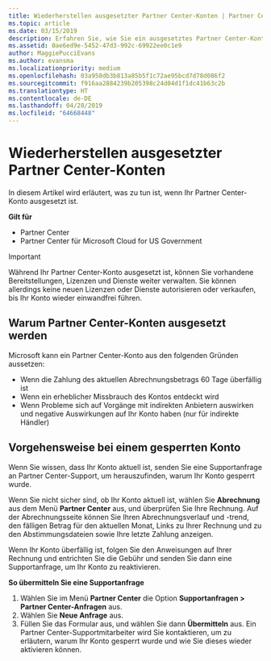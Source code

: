 ```yaml
---
title: Wiederherstellen ausgesetzter Partner Center-Konten | Partner Center
ms.topic: article
ms.date: 03/15/2019
description: Erfahren Sie, wie Sie ein ausgesetztes Partner Center-Konto wiederherstellen, warum Partner Center-Konten ausgesetzt werden, und wie Sie Ihr Konto verwenden können, während es ausgesetzt ist.
ms.assetid: 0ae6ed9e-5452-47d3-992c-69922ee0c1e9
author: MaggiePucciEvans
ms.author: evansma
ms.localizationpriority: medium
ms.openlocfilehash: 03a950db3b813a85b5f1c72ae95bcd7d78d086f2
ms.sourcegitcommit: f916aa2884239b205398c24d04d1f1dc41b63c2b
ms.translationtype: HT
ms.contentlocale: de-DE
ms.lasthandoff: 04/28/2019
ms.locfileid: "64668448"
---
```

# <a name="restore-a-suspended-partner-center-account"></a>Wiederherstellen ausgesetzter Partner Center-Konten

In diesem Artikel wird erläutert, was zu tun ist, wenn Ihr Partner Center-Konto ausgesetzt ist.

**Gilt für**

-  Partner Center
-  Partner Center für Microsoft Cloud for US Government


> [!IMPORTANT]  
> Während Ihr Partner Center-Konto ausgesetzt ist, können Sie vorhandene Bereitstellungen, Lizenzen und Dienste weiter verwalten. Sie können allerdings keine neuen Lizenzen oder Dienste autorisieren oder verkaufen, bis Ihr Konto wieder einwandfrei führen.

## <a name="why-partner-center-accounts-are-suspended"></a>Warum Partner Center-Konten ausgesetzt werden

Microsoft kann ein Partner Center-Konto aus den folgenden Gründen aussetzen:

- Wenn die Zahlung des aktuellen Abrechnungsbetrags 60 Tage überfällig ist 
- Wenn ein erheblicher Missbrauch des Kontos entdeckt wird
- Wenn Probleme sich auf Vorgänge mit indirekten Anbietern auswirken und negative Auswirkungen auf Ihr Konto haben (nur für indirekte Händler)

## <a name="what-to-do-if-your-account-is-suspended"></a>Vorgehensweise bei einem gesperrten Konto

Wenn Sie wissen, dass Ihr Konto aktuell ist, senden Sie eine Supportanfrage an Partner Center-Support, um herauszufinden, warum Ihr Konto gesperrt wurde. 

Wenn Sie nicht sicher sind, ob Ihr Konto aktuell ist, wählen Sie **Abrechnung** aus dem Menü **Partner Center** aus, und überprüfen Sie Ihre Rechnung. Auf der Abrechnungsseite können Sie Ihren Abrechnungsverlauf und -trend, den fälligen Betrag für den aktuellen Monat, Links zu Ihrer Rechnung und zu den Abstimmungsdateien sowie Ihre letzte Zahlung anzeigen.

Wenn Ihr Konto überfällig ist, folgen Sie den Anweisungen auf Ihrer Rechnung und entrichten Sie die Gebühr und senden Sie dann eine Supportanfrage, um Ihr Konto zu reaktivieren. 

**So übermitteln Sie eine Supportanfrage**

1.  Wählen Sie im Menü **Partner Center** die Option **Supportanfragen > Partner Center-Anfragen** aus.
2.  Wählen Sie **Neue Anfrage** aus. 
3.  Füllen Sie das Formular aus, und wählen Sie dann **Übermitteln** aus. Ein Partner Center-Supportmitarbeiter wird Sie kontaktieren, um zu erläutern, warum Ihr Konto gesperrt wurde und wie Sie dieses wieder aktivieren können.



